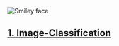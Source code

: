 <img src="https://pernrescue.org/wp-content/uploads/2018/10/vfw-logo-vector-awesome-was-sap-mit-der-leonardo-machine-learning-foundation-vorhat-of-vfw-logo-vector.jpg" alt="Smiley face" align="middle"></p>


## [1. Image-Classification](https://ashirwadsangwan.github.io/Practical-Deep-Learning/01-Image-Classification)

